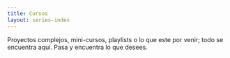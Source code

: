 ```yaml
---
title: Cursos
layout: series-index
---
```

Proyectos complejos, mini-cursos, playlists o lo que este por venir; todo se encuentra aquí. Pasa y encuentra lo que desees.
